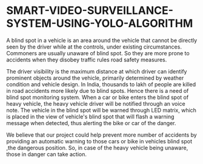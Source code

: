 # SMART-VIDEO-SURVEILLANCE-SYSTEM-USING-YOLO-ALGORITHM

A blind spot in a vehicle is an area around the vehicle that cannot be directly seen by the driver while at the controls, under existing circumstances. Commoners are usually unaware of blind spot. So they are more prone to accidents when they disobey traffic rules road safety measures.

The driver visibility is the maximum distance at which driver can identify prominent objects around the vehicle, primarily determined by weather condition and vehicle design. In India, thousands to lakh of people are killed in road accidents more likely due to blind spots. Hence there is a need of blind spot monitoring system. When a car or bike enters the blind spot of heavy vehicle, the heavy vehicle driver will be notified through an voice note. The vehicle in the blind spot will be warned through LED matrix, which is placed in the view of vehicle's blind spot that will flash a warning message when detected, thus alerting the bike or car of the danger.

We believe that our project could help prevent more number of accidents by providing an automatic warning to those cars or bike in vehicles blind spot ,the dangerous position. So, in case of the heavy vehicle being unaware, those in danger can take action.
